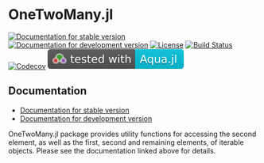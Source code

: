 # OneTwoMany.jl

[![Documentation for stable version](https://img.shields.io/badge/docs-stable-blue.svg)](https://JuliaArrays.github.io/OneTwoMany.jl/stable)
[![Documentation for development version](https://img.shields.io/badge/docs-dev-blue.svg)](https://JuliaArrays.github.io/OneTwoMany.jl/dev)
[![License](http://img.shields.io/badge/license-MIT-brightgreen.svg?style=flat)](LICENSE.md)
[![Build Status](https://github.com/JuliaArrays/OneTwoMany.jl/workflows/CI/badge.svg?branch=main)](https://github.com/JuliaArrays/OneTwoMany.jl/actions?query=workflow%3ACI)
[![Codecov](https://codecov.io/gh/JuliaArrays/OneTwoMany.jl/branch/main/graph/badge.svg)](https://codecov.io/gh/JuliaArrays/OneTwoMany.jl)
[![Aqua QA](https://raw.githubusercontent.com/JuliaTesting/Aqua.jl/master/badge.svg)](https://github.com/JuliaTesting/Aqua.jl)


## Documentation

* [Documentation for stable version](https://JuliaArrays.github.io/OneTwoMany.jl/stable)
* [Documentation for development version](https://JuliaArrays.github.io/OneTwoMany.jl/dev)

OneTwoMany.jl package provides utility functions for accessing the second
element, as well as the first, second and remaining elements, of iterable
objects. Please see the documentation linked above for details.
